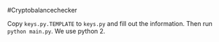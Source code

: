 #Cryptobalancechecker

Copy `keys.py.TEMPLATE` to `keys.py` and fill out the information. Then run `python main.py`.
We use python 2.

